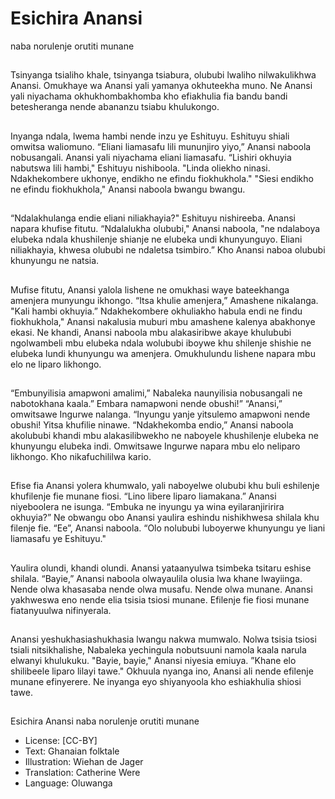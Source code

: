 # Esichira Anansi
naba norulenje
orutiti munane

##
Tsinyanga tsialiho khale, tsinyanga
tsiabura, olububi lwaliho
nilwakulikhwa Anansi. Omukhaye
wa Anansi yali yamanya
okhuteekha muno. Ne Anansi yali
niyachama okhukhombakhomba
kho efiakhulia fia bandu bandi
betesheranga nende abananzu
tsiabu khulukongo.


##
Inyanga ndala, lwema hambi nende
inzu ye Eshituyu. Eshituyu shiali
omwitsa waliomuno. “Eliani
liamasafu lili mununjiro yiyo,”
Anansi naboola nobusangali. Anansi
yali niyachama eliani liamasafu.
“Lishiri okhuyia nabutswa lili
hambi," Eshituyu nishiboola. "Linda
oliekho ninasi. Ndakhekombere
ukhonye, endikho ne efindu
fiokhukhola."
"Siesi endikho ne efindu
fiokhukhola," Anansi naboola
bwangu bwangu.


##
“Ndalakhulanga endie eliani
niliakhayia?" Eshituyu nishireeba.
Anansi napara khufise fitutu.
“Ndalalukha olububi," Anansi
naboola, "ne ndalaboya elubeka
ndala khushilenje shianje ne
elubeka undi khunyunguyo. Eliani
niliakhayia, khwesa olububi ne
ndaletsa tsimbiro.”
Kho Anansi naboa olububi
khunyungu ne natsia.


##
Mufise fitutu, Anansi yalola lishene
ne omukhasi waye bateekhanga
amenjera munyungu ikhongo.
“Itsa khulie amenjera,” Amashene
nikalanga. "Kali hambi okhuyia.”
Ndakhekombere okhuliakho habula
endi ne findu fiokhukhola," Anansi
nakalusia muburi mbu amashene
kalenya abakhonye ekasi.
Ne khandi, Anansi naboola mbu
alakasiribwe akaye khulububi
ngolwambeli mbu elubeka ndala
wolububi iboywe khu shilenje
shishie ne elubeka lundi khunyungu
wa amenjera. Omukhulundu lishene
napara mbu elo ne liparo likhongo.

##
“Embunyilisia amapwoni amalimi,”
Nabaleka naunyilisia nobusangali
ne nabotokhana kaala.” Embara
namapwoni nende obushi!”
“Anansi,” omwitsawe Ingurwe
nalanga. “Inyungu yanje yitsulemo
amapwoni nende obushi! Yitsa
khufilie ninawe.
“Ndakhekomba endio,” Anansi
naboola akolububi khandi mbu
alakasilibwekho ne naboyele
khushilenje elubeka ne khunyungu
elubeka indi. Omwitsawe Ingurwe
napara mbu elo neliparo likhongo.
Kho nikafuchililwa kario.


##
Efise fia Anansi yolera khumwalo,
yali naboyelwe olububi khu buli
eshilenje khufilenje fie munane
fiosi.
“Lino libere liparo liamakana.”
Anansi niyeboolera ne isunga.
“Embuka ne inyungu ya wina
eyilaranjiririra okhuyia?”
Ne obwangu obo Anansi yaulira
eshindu nishikhwesa shilala khu
filenje fie. “Ee”, Anansi naboola.
“Olo nolububi luboyerwe khunyungu
ye liani liamasafu ye Eshituyu."


##
Yaulira olundi, khandi olundi. Anansi
yataanyulwa tsimbeka tsitaru
eshise shilala.
“Bayie,” Anansi naboola olwayaulila
olusia lwa khane lwayiinga. Nende
olwa khasasaba nende olwa
musafu. Nende olwa munane.
Anansi yakhweswa eno nende elia
tsisia tsiosi munane. Efilenje fie fiosi
munane fiatanyuulwa nifinyerala.


##
Anansi yeshukhasiashukhasia
lwangu nakwa mumwalo. Nolwa
tsisia tsiosi tsiali nitsikhalishe,
Nabaleka yechingula nobutsuuni
namola kaala narula elwanyi
khulukuku.
"Bayie, bayie," Anansi niyesia
emiuya. ”Khane elo shilibeele liparo
lilayi tawe." Okhuula nyanga ino,
Anansi ali nende efilenje munane
efinyerere.
Ne inyanga eyo shiyanyoola kho
eshiakhulia shiosi tawe.


##
Esichira Anansi naba norulenje
orutiti munane
* License: [CC-BY]
* Text: Ghanaian folktale
* Illustration: Wiehan de Jager
* Translation: Catherine Were
* Language: Oluwanga
